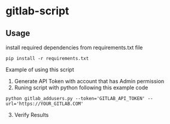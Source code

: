# gitlab-script

## Usage
install required dependencies from requirements.txt file
```
pip install -r requirements.txt
```
Example of using this script
1. Generate API Token with account that has Admin permission
2. Runing script with python following this example code
```
python gitlab_addusers.py --token='GITLAB_API_TOKEN' --url='https://YOUR_GITLAB.COM'
```
3. Verify Results